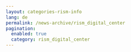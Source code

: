 ```yaml
---
layout: categories-rism-info
lang: de
permalink: /news-archive/rism_digital_center
pagination: 
  enabled: true
  category: rism_digital_center
---
```

